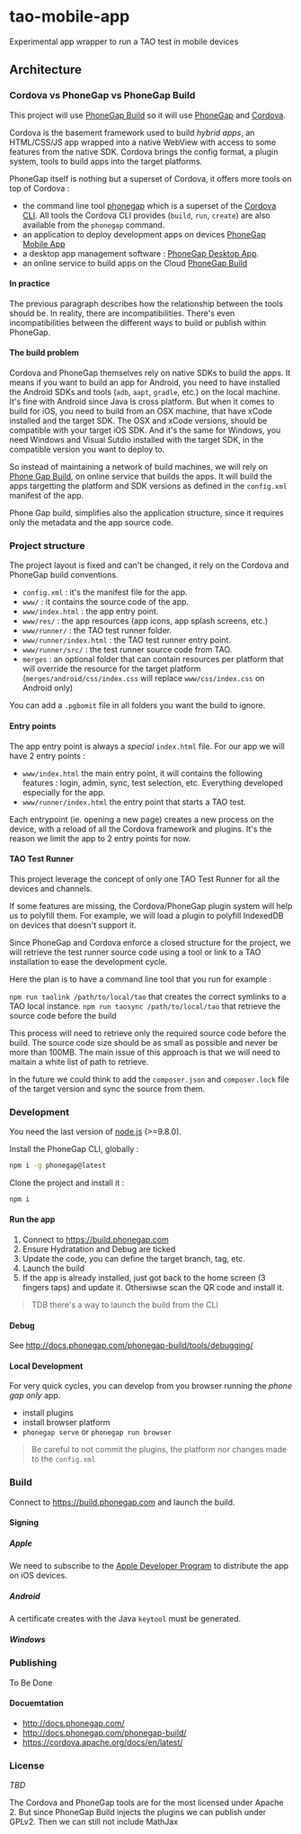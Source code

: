 # tao-mobile-app

Experimental app wrapper to run a TAO test in mobile devices

## Architecture

### Cordova vs PhoneGap vs PhoneGap Build

This project will use [PhoneGap Build](https://build.phonegap.com) so it will use [PhoneGap](https://phonegap.com) and [Cordova](https://cordova.apache.org/).


Cordova is the basement framework used to build _hybrid apps_, an HTML/CSS/JS app wrapped into a native WebView with access to some features from the native SDK. Cordova brings the config format, a plugin system, tools to build apps into the target platforms.

PhoneGap itself is nothing but a superset of Cordova, it offers more tools on top of Cordova : 
 - the command line tool [phonegap](https://www.npmjs.com/package/phonegap) which is a superset of the [Cordova CLI](https://www.npmjs.com/package/cordova). All tools the Cordova CLI provides (`build`, `run`, `create`) are also available from the `phonegap` command.
 - an application to deploy development apps on devices [PhoneGap Mobile App](http://docs.phonegap.com/getting-started/2-install-mobile-app/)
 - a desktop app management software : [PhoneGap Desktop App](https://phonegap.com/products/#desktop-app-section).
 - an online service to build apps on the Cloud [PhoneGap Build](https://build.phonegap.com/)

#### In practice

The previous paragraph describes how the relationship between the tools should be. In reality, there are incompatibilities. There's even incompatibilities between the different ways to build or publish within PhoneGap.

#### The build problem

Cordova and PhoneGap themselves rely on native SDKs to build the apps. It means if you want to build an app for Android, you need to have installed the Android SDKs and tools (`adb`, `aapt`, `gradle`, etc.) on the local machine. It's fine with Android since Java is cross platform.
But when it comes to build for iOS, you need to build from an OSX machine, that have xCode installed and the target SDK. The OSX and xCode versions, should be compatible with your target iOS SDK. 
And it's the same for Windows, you need Windows and Visual Sutdio installed with the target SDK, in the compatible version you want to deploy to.

So instead of maintaining a network of build machines, we will rely on [Phone Gap Build](https://build.phonegap.com), on online service that builds the apps. It will build the apps targetting the platform and SDK versions as defined in the `config.xml` manifest of the app.

Phone Gap build, simplifies also the application structure, since it requires only the metadata and the app source code.

### Project structure

The project layout is fixed and can't be changed, it rely on the Cordova and PhoneGap build conventions.

 - `config.xml` : it's the manifest file for the app.
 - `www/` : it contains the source code of the app.
 - `www/index.html` : the app entry point.
 - `www/res/` : the app resources (app icons, app splash screens, etc.)
 - `www/runner/` : the TAO test runner folder.
 - `www/runner/index.html` : the TAO test runner entry point.
 - `www/runner/src/` : the test runner source code from TAO.
 - `merges` : an optional folder that can contain resources per platform that will override the resource for the target platform (`merges/android/css/index.css` will replace `www/css/index.css` on Android only)

You can add a `.pgbomit` file in all folders you want the build to ignore.

#### Entry points

The app entry point is always a _special_ `index.html` file. For our app we will have 2 entry points :

 - `www/index.html` the main entry point, it will contains the following features : login, admin, sync, test selection, etc. Everything developed especially for the app.
 - `www/runner/index.html` the entry point that starts a TAO test.

Each entrypoint (ie. opening a new page) creates a new process on the device, with a reload of all the Cordova framework and plugins. It's the reason we limit the app to 2 entry points for now.

#### TAO Test Runner

This project leverage the concept of only one TAO Test Runner for all the devices and channels.

If some features are missing, the Cordova/PhoneGap plugin system will help us to polyfill them. For example, we will load a plugin to polyfill IndexedDB on devices that doesn't support it.

Since PhoneGap and Cordova enforce a closed structure for the project, we will retrieve the test runner source code using a tool or link to a TAO installation to ease the development cycle.

Here the plan is to have a command line tool that you run for example :

`npm run taolink /path/to/local/tao` that creates the correct symlinks to a TAO local instance.
`npm run taosync /path/to/local/tao` that retrieve the source code before the build

This process will need to retrieve only the required source code before the build. The source code size should be as small as possible and never be more than 100MB. The main issue of this approach is that we will need to maitain a white list of path to retrieve. 

In the future we could think to add the `composer.json` and `composer.lock` file of the target version and sync the source from them.



### Development

You need the last version of [node.js](https://nodejs.org/en/) (>=9.8.0).

Install the PhoneGap CLI, globally :

```sh
npm i -g phonegap@latest
```

Clone the project and install it :

```sh
npm i
```

#### Run the app

1. Connect to https://build.phonegap.com
2. Ensure Hydratation and Debug are ticked
3. Update the code, you can define the target branch, tag, etc.
4. Launch the build
5. If the app is already installed, just got back to the home screen (3 fingers taps) and update it. Othersiwse scan the QR code and install it.


> TDB there's a way to launch the build from the CLI

#### Debug

See http://docs.phonegap.com/phonegap-build/tools/debugging/


#### Local Development

For very quick cycles, you can develop from you browser running the _phone gap only_ app.

 - install plugins
 - install browser platform
 - `phonegap serve` or `phonegap run browser`

> Be careful to not commit the plugins, the platform nor changes made to the `config.xml`


### Build

Connect to https://build.phonegap.com and launch the build.

#### Signing

##### Apple

We need to subscribe to the [Apple Developer Program](https://developer.apple.com/programs/) to distribute the app on iOS devices.

##### Android

A certificate creates with the Java `keytool` must be generated.

##### Windows

### Publishing

To Be Done

#### Docuemtation

 - http://docs.phonegap.com/
 - http://docs.phonegap.com/phonegap-build/
 - https://cordova.apache.org/docs/en/latest/

### License

_TBD_

The Cordova and PhoneGap tools are for the most licensed under Apache 2. But since PhoneGap Build injects the plugins we can publish under GPLv2. Then we can still not include MathJax

